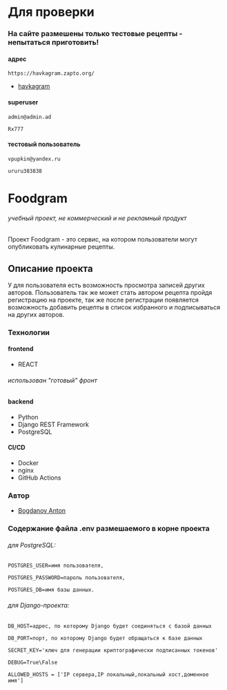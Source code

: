# Для проверки
### На сайте размешены только тестовые рецепты - непытаться приготовить!
#### адрес
```
https://havkagram.zapto.org/
```
+ [havkagram](https://havkagram.zapto.org/)
#### superuser
```
admin@admin.ad
```
```
Rx777
```

#### тестовый пользователь
```
vpupkin@yandex.ru
```
```
ururu383838
```

# Foodgram
###### учебный проект, не коммерческий и не рекламный продукт

Проект Foodgram - это сервис, на котором пользователи могут опубликовать кулинарные рецепты.

## Описание проекта

У для пользователя есть возможность просмотра записей других авторов. Пользователь так же может стать автором рецепта пройдя регистрацию на проекте, так же после регистрации появляется возможность добавить рецепты в список избранного и подписываться на других авторов.


### Технологии

#### frontend
+ REACT
###### использован "готовый" фронт

#### backend
+ Python
+ Django REST Framework
+ PostgreSQL

#### CI/CD
+ Docker
+ nginx
+ GitHub Actions

### Автор
+ [Bogdanov Anton](https://github.com/Xawek/)

### Содержание файла .env размешаемого в корне проекта

###### для PostgreSQL:
```
POSTGRES_USER=имя пользователя,
```
```
POSTGRES_PASSWORD=пароль пользователя,
```
```
POSTGRES_DB=имя базы данных.
```

###### для Django-проекта:

```
DB_HOST=адрес, по которому Django будет соединяться с базой данных
```
```
DB_PORT=порт, по которому Django будет обращаться к базе данных
```
```
SECRET_KEY='ключ для генерации криптографически подписанных токенов'
```
```
DEBUG=True\False
```
```
ALLOWED_HOSTS = ['IP сервера,IP локальный,локальный хост,доменное имя']
```